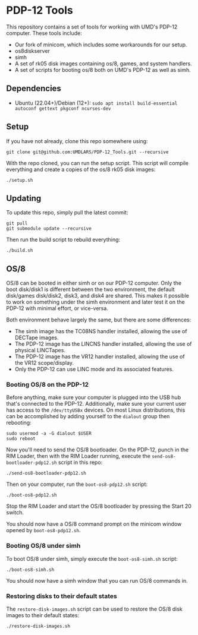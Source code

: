 # PDP-12 Tools
This repository contains a set of tools for working with UMD's PDP-12 computer. These tools include:
* Our fork of minicom, which includes some workarounds for our setup.
* os8diskserver
* simh
* A set of rk05 disk images containing os/8, games, and system handlers.
* A set of scripts for booting os/8 both on UMD's PDP-12 as well as simh.

## Dependencies
* Ubuntu (22.04+)/Debian (12+): `sudo apt install build-essential autoconf gettext pkgconf ncurses-dev`

## Setup
If you have not already, clone this repo somewhere using:
```
git clone git@github.com:UMDLARS/PDP-12_Tools.git --recursive
```

With the repo cloned, you can run the setup script.
This script will compile everything and create a copies of the os/8 rk05 disk images:
```
./setup.sh
```

## Updating
To update this repo, simply pull the latest commit:
```
git pull
git submodule update --recursive
```
Then run the build script to rebuild everything:
```
./build.sh
```

## OS/8
OS/8 can be booted in either simh or on our PDP-12 computer.
Only the boot disk/disk1 is different between the two environment, the default disk/games disk/disk2, disk3, and disk4 are shared.
This makes it possible to work on something under the simh environment and later test it on the PDP-12 with minimal effort, or vice-versa.

Both environment behave largely the same, but there are some differences:
* The simh image has the TC08NS handler installed, allowing the use of DECTape images.
* The PDP-12 image has the LINCNS handler installed, allowing the use of physical LINCTapes.
* The PDP-12 image has the VR12 handler installed, allowing the use of the VR12 scope/display.
* Only the PDP-12 can use LINC mode and its associated features.

### Booting OS/8 on the PDP-12
Before anything, make sure your computer is plugged into the USB hub that's connected to the PDP-12.
Additionally, make sure your current user has access to the `/dev/ttyUSBx` devices.
On most Linux distributions, this can be accomplished by adding yourself to the `dialout` group then rebooting:
```
sudo usermod -a -G dialout $USER
sudo reboot
```

Now you'll need to send the OS/8 bootloader.
On the PDP-12, punch in the RIM Loader, then with the RIM Loader running, execute the `send-os8-bootloader-pdp12.sh` script in this repo:
```
./send-os8-bootloader-pdp12.sh
```

Then on your computer, run the `boot-os8-pdp12.sh` script:
```
./boot-os8-pdp12.sh
```

Stop the RIM Loader and start the OS/8 bootloader by pressing the Start 20 switch.

You should now have a OS/8 command prompt on the minicom window opened by `boot-os8-pdp12.sh`.

### Booting OS/8 under simh
To boot OS/8 under simh, simply execute the `boot-os8-simh.sh` script:
```
./boot-os8-simh.sh
```

You should now have a simh window that you can run OS/8 commands in.

### Restoring disks to their default states
The `restore-disk-images.sh` script can be used to restore the OS/8 disk images to their default states:
```
./restore-disk-images.sh
```

